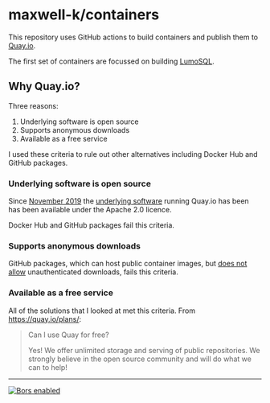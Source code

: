 # maxwell-k/containers

This repository uses GitHub actions to build containers and publish them to [Quay.io](https://quay.io/user/keith_maxwell).

The first set of containers are focussed on building [LumoSQL](https://github.com/LumoSQL/LumoSQL).

## Why Quay.io?

Three reasons:

1. Underlying software is open source
2. Supports anonymous downloads
3. Available as a free service

I used these criteria to rule out other alternatives including Docker Hub and GitHub packages.

### Underlying software is open source

Since [November 2019] the [underlying software] running Quay.io has been has been available under the Apache 2.0 licence.

Docker Hub and GitHub packages fail this criteria.

[underlying software]: https://github.com/quay/quay
[november 2019]: https://www.redhat.com/en/blog/red-hat-introduces-open-source-project-quay-container-registry

### Supports anonymous downloads

GitHub packages, which can host public container images, but [does not allow] unauthenticated downloads, fails this criteria.

[does not allow]: https://github.community/t5/GitHub-API-Development-and/Download-from-Github-Package-Registry-without-authentication/m-p/35501/highlight/true#M3312

### Available as a free service

All of the solutions that I looked at met this criteria. From <https://quay.io/plans/>:

> Can I use Quay for free?
>
> Yes! We offer unlimited storage and serving of public repositories. We strongly believe in the open source community and will do what we can to help!

---

[![Bors enabled](https://bors.tech/images/badge_small.svg)](https://app.bors.tech/repositories/23186)

<!-- vim: set filetype=markdown.gfm : -->
